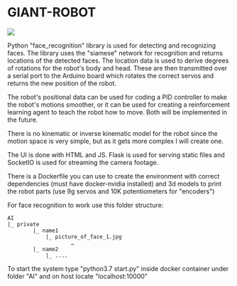 # GIANT-ROBOT

<img src="demo.gif"/>

Python "face_recognition" library is used for detecting and recognizing faces. The library uses the "siamese" network for recognition and returns locations of the detected faces. The location data is used to derive degrees of rotations for the robot's body and head. These are then transmitted over a serial port to the Arduino board which rotates the correct servos and returns the new position of the robot.
 
The robot's positional data can be used for coding a PID controller to make the robot's motions smoother, or it can be used for creating a reinforcement learning agent to teach the robot how to move. Both will be implemented in the future.
 
There is no kinematic or inverse kinematic model for the robot since the motion space is very simple, but as it gets more complex I will create one.
 
The UI is done with HTML and JS. Flask is used for serving static files and SocketIO is used for streaming the camera footage.
 
There is a Dockerfile you can use to create the environment with correct dependencies (must have docker-nvidia installed) and 3d models to print the robot parts (use 9g servos and 10K potentiometers for "encoders")
 
For face recognition to work use this folder structure:

    AI
    |_ private
            |_ name1
                |_ picture_of_face_1.jpg
                        …
            |_ name2
                |_ ....

To start the system type "python3.7 start.py" inside docker container under folder "AI" and on host locate "localhost:10000"